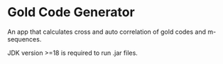 # Gold Code Generator


An app that calculates cross and auto correlation of gold codes and m-sequences.





JDK version >=18 is required to run .jar files.